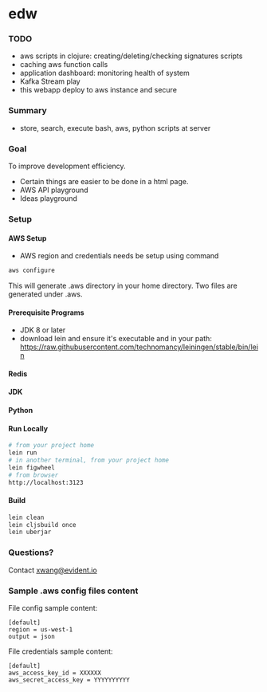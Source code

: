 # edw

### TODO
* aws scripts in clojure: creating/deleting/checking signatures scripts
* caching aws function calls
* application dashboard: monitoring health of system
* Kafka Stream play
* this webapp deploy to aws instance and secure

### Summary
* store, search, execute bash, aws, python scripts at server

### Goal
To improve development efficiency.
* Certain things are easier to be done in a html page.
* AWS API playground
* Ideas playground

### Setup
#### AWS Setup
* AWS region and credentials needs be setup using command

``` bash
aws configure
```
This will generate .aws directory in your home directory. Two files
are generated under .aws.
#### Prerequisite Programs
* JDK 8 or later
* download lein and ensure it's executable and in your path:
 https://raw.githubusercontent.com/technomancy/leiningen/stable/bin/lein

#### Redis
#### JDK
#### Python
#### Run Locally
``` bash
# from your project home
lein run
# in another terminal, from your project home
lein figwheel
# from browser
http://localhost:3123
```

#### Build
``` bash
lein clean
lein cljsbuild once
lein uberjar
```

### Questions?
Contact xwang@evident.io

### Sample .aws config files content
File config sample content:
```
[default]
region = us-west-1
output = json
```
File credentials sample content:
```
[default]
aws_access_key_id = XXXXXX
aws_secret_access_key = YYYYYYYYYY

```

